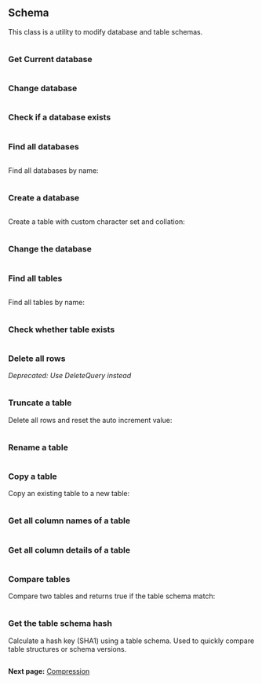 ## Schema

This class is a utility to modify database and table schemas. 

```charp

```

### Get Current database

```charp

```

### Change database

```charp

```

### Check if a database exists

```charp

```

### Find all databases

```charp

```

Find all databases by name:

```charp

```

### Create a database

```charp

```

Create a table with custom character set and collation:

```charp

```

### Change the database

```charp

```

### Find all tables

```charp

```

Find all tables by name:

```charp

```

### Check whether table exists

```charp

```

### Delete all rows 

*Deprecated: Use DeleteQuery instead*

```charp

```

### Truncate a table

Delete all rows and reset the auto increment value:

```charp

```

### Rename a table

```charp

```

### Copy a table

Copy an existing table to a new table:

```charp

```

### Get all column names of a table 

```charp

```

### Get all column details of a table

```charp

```

### Compare tables

Compare two tables and returns true if the table schema match:

```charp

```

### Get the table schema hash

Calculate a hash key (SHA1) using a table schema.
Used to quickly compare table structures or schema versions.

```charp

```

**Next page:** [Compression](compression.md)
